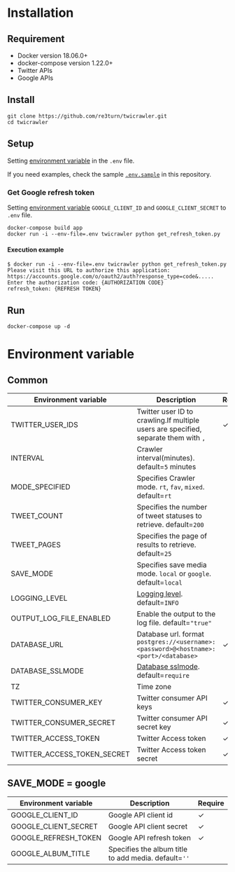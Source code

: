 # Installation

## Requirement
- Docker version 18.06.0+
- docker-compose version 1.22.0+
- Twitter APIs
- Google APIs

## Install

```:bash
git clone https://github.com/re3turn/twicrawler.git
cd twicrawler
```

## Setup

Setting [environment variable](#environment-variable) in the `.env` file.

If you need examples, check the sample [`.env.sample`](.env.sample) in this repository.

### Get Google refresh token

Setting [environment variable](#environment-variable) `GOOGLE_CLIENT_ID` and `GOOGLE_CLIENT_SECRET` to `.env` file.

```
docker-compose build app
docker run -i --env-file=.env twicrawler python get_refresh_token.py
```

#### Execution example

```:bash
$ docker run -i --env-file=.env twicrawler python get_refresh_token.py
Please visit this URL to authorize this application: https://accounts.google.com/o/oauth2/auth?response_type=code&.....
Enter the authorization code: {AUTHORIZATION CODE}
refresh_token: {REFRESH TOKEN}
```

## Run

```:bash
docker-compose up -d
```

# Environment variable 

## Common

| Environment variable        | Description                                                                                                     | Require |
|-----------------------------|-----------------------------------------------------------------------------------------------------------------|---------|
| TWITTER_USER_IDS            | Twitter user ID to crawling.If multiple users are specified, separate them with `,`                             | ✓       |
| INTERVAL                    | Crawler interval(minutes). default=`5` minutes                                                                  |         |
| MODE_SPECIFIED              | Specifies Crawler mode. `rt`, `fav`, `mixed`. default=`rt`                                                      |         |
| TWEET_COUNT                 | Specifies the number of tweet statuses to retrieve. default=`200`                                               |         |
| TWEET_PAGES                 | Specifies the page of results to retrieve. default=`25`                                                         |         |
| SAVE_MODE                   | Specifies save media mode. `local` or `google`. default=`local`                                                 |         |
| LOGGING_LEVEL               | [Logging level](https://docs.python.org/3/library/logging.html#logging-levels).  default=`INFO`                 |         |
| OUTPUT_LOG_FILE_ENABLED     | Enable the output to the log file. default=`"true"`                                                             |         |
| DATABASE_URL                | Database url. format `postgres://<username>:<password>@<hostname>:<port>/<database>`                            | ✓       |
| DATABASE_SSLMODE            | [Database sslmode](https://gist.github.com/pfigue/3440e2bc986550a6b8ec#valid-sslmode-values). default=`require` |         |
| TZ                          | Time zone                                                                                                       |         |
| TWITTER_CONSUMER_KEY        | Twitter consumer API keys                                                                                       | ✓       |
| TWITTER_CONSUMER_SECRET     | Twitter consumer API secret key                                                                                 | ✓       |
| TWITTER_ACCESS_TOKEN        | Twitter Access token                                                                                            | ✓       |
| TWITTER_ACCESS_TOKEN_SECRET | Twitter Access token secret                                                                                     | ✓       |

## SAVE_MODE = google

| Environment variable | Description                                          | Require |
|----------------------|------------------------------------------------------|---------|
| GOOGLE_CLIENT_ID     | Google API client id                                 | ✓       |
| GOOGLE_CLIENT_SECRET | Google API client secret                             | ✓       |
| GOOGLE_REFRESH_TOKEN | Google API refresh token                             | ✓       |
| GOOGLE_ALBUM_TITLE   | Specifies the album title to add media. default=`''` |         |
